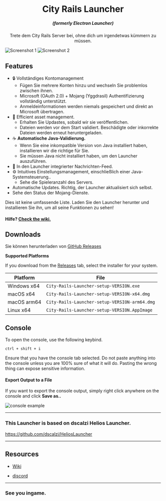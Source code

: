 
<h1 align="center">City Rails Launcher</h1>

<em><h5 align="center">(formerly Electron Launcher)</h5></em>


<p align="center">Trete dem City Rails Server bei, ohne dich um irgendetwas kümmern zu müssen.</p>

![Screenshot 1](https://cdn.discordapp.com/attachments/1144357127264161903/1249794943908712498/185_367-0-1.jpg?ex=66898f3e&is=66883dbe&hm=66986477ee046c12a4bbe438ccf2f66001baf43599ba74d036774385854e0753&)
![Screenshot 2](https://cdn.discordapp.com/attachments/1144357127264161903/1203010581142044772/2024-02-02_17.05.33_final.png?ex=66896d69&is=66881be9&hm=3bb3d62a8e5afe16284466f709d13903f2f93a0717e4e6228ee24a5df9bbc1aa&)

## Features

* 🔒 Vollständiges Kontomanagement
  * Fügen Sie mehrere Konten hinzu und wechseln Sie problemlos zwischen ihnen.
  * Microsoft (OAuth 2.0) + Mojang (Yggdrasil) Authentifizierung vollständig unterstützt.
  * Anmeldeinformationen werden niemals gespeichert und direkt an Microsoft übertragen.
* 📂 Efficient asset management.
  * Erhalten Sie Updastes, sobald wir sie veröffentlichen.
  * Dateien werden vor dem Start validiert. Beschädigte oder inkorrekte Dateien werden erneut heruntergeladen.
* ☕ **Automatische Java-Validierung.**
  * Wenn Sie eine inkompatible Version von Java installiert haben, installieren wir die richtige für Sie.
  * Sie müssen Java nicht installiert haben, um den Launcher auszuführen.
* 📰 In den Launcher integrierter Nachrichten-Feed.
* ⚙️ Intuitives Einstellungsmanagement, einschließlich einer Java-Systemsteuerung..
  * Sehe die Spieleranzahl des Servers.
* Automatische Updates. Richtig, der Launcher aktualisiert sich selbst.
*  Sehe den Status der Mojang-Dienste.

Dies ist keine umfassende Liste. Laden Sie den Launcher herunter und installieren Sie ihn, um all seine Funktionen zu sehen!

#### Hilfe? [Check the wiki.][wiki]

## Downloads

Sie können herunterladen von [GitHub Releases](https://github.com/vin2nt/city-rails-launcher/releases)

**Supported Platforms**

If you download from the [Releases](https://github.com/vin2nt/city-rails-launcher/releases) tab, select the installer for your system.

| Platform | File |
| -------- | ---- |
| Windows x64 | `City-Rails-Launcher-setup-VERSION.exe` |
| macOS x64 | `City-Rails-Launcher-setup-VERSION-x64.dmg` |
| macOS arm64 | `City-Rails-Launcher-setup-VERSION-arm64.dmg` |
| Linux x64 | `City-Rails-Launcher-setup-VERSION.AppImage` |

## Console

To open the console, use the following keybind.

```console
ctrl + shift + i
```

Ensure that you have the console tab selected. Do not paste anything into the console unless you are 100% sure of what it will do. Pasting the wrong thing can expose sensitive information.

#### Export Output to a File

If you want to export the console output, simply right click anywhere on the console and click **Save as..**

![console example](https://i.imgur.com/T5e73jP.png)

---

### This Launcher is based on dscalzi Helios Launcher.

https://github.com/dscalzi/HeliosLauncher


---

## Resources

* [Wiki][wiki]

* [discord](https://discord.gg/JzD2yeX7kc)


---

### See you ingame.




[discord]: https://discord.gg/JzD2yeX7kc 'Discord'
[wiki]: https://cityrails.de/ 'wiki'
